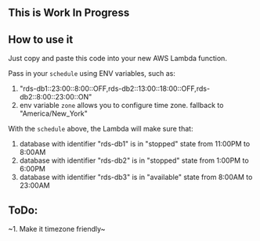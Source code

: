 ## This is Work In Progress

## How to use it

Just copy and paste this code into your new AWS Lambda function.

Pass in your `schedule` using ENV variables, such as:
1. "rds-db1::23:00::8:00::OFF,rds-db2::13:00::18:00::OFF,rds-db2::8:00::23:00::ON"
2. env variable `zone` allows you to configure time zone. fallback to "America/New_York"

With the `schedule` above, the Lambda will make sure that:

1) database with identifier "rds-db1" is in "stopped" state from 11:00PM to 8:00AM
2) database with identifier "rds-db2" is in "stopped" state from 1:00PM to 6:00PM
3) database with identifier "rds-db3" is in "available" state from 8:00AM to 23:00AM 

## ToDo:

~1. Make it timezone friendly~

